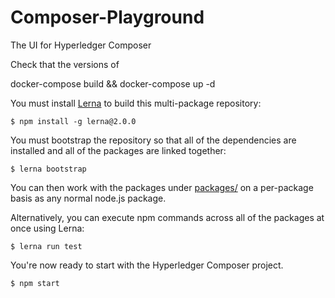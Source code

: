# Composer-Playground
The UI for Hyperledger Composer

Check that the versions of 

docker-compose build && docker-compose up -d

You must install [Lerna](https://lernajs.io) to build this multi-package repository:

    $ npm install -g lerna@2.0.0 

You must bootstrap the repository so that all of the dependencies are installed and all of the packages are linked together:

    $ lerna bootstrap

You can then work with the packages under [packages/](packages/) on a per-package
basis as any normal node.js package.

Alternatively, you can execute npm commands across all of the packages at once using
Lerna:

    $ lerna run test

You're now ready to start with the Hyperledger Composer project. 

    $ npm start
